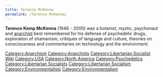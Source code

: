 ```yaml
---
title: Terence McKenna
permalink: /Terence_McKenna/
---
```


**Terence Kemp McKenna** (1946 - 2000) was a botanist, mystic,
psychonaut and [anarchist](Anarchism.md "wikilink") best remembered for his
defense of psychedelic drugs, exploration of shamanism, critiques of
language and culture, theories on consciousness and commentaries on
technology and the environment.

[Category:Anarchism](Category:Anarchism.md "wikilink")
[Category:Anarchists](Category:Anarchists.md "wikilink")
[Category:Libertarian Socialist
Wiki](Category:Libertarian_Socialist_Wiki.md "wikilink")
[Category:USA](Category:USA.md "wikilink") [Category:North
America](Category:North_America.md "wikilink")
[Category:Psychedelics](Category:Psychedelics.md "wikilink")
[Category:Libertarian
Socialists](Category:Libertarian_Socialists.md "wikilink")
[Category:Libertarian
Socialism](Category:Libertarian_Socialism.md "wikilink")
[Category:Environmentalists](Category:Environmentalists.md "wikilink")
[Category:Environmentalism](Category:Environmentalism.md "wikilink")